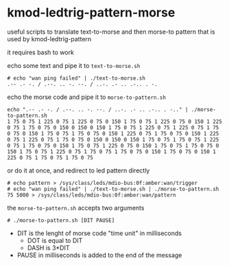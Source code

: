 # kmod-ledtrig-pattern-morse
useful scripts to translate text-to-morse and then morse-to pattern that is used by kmod-ledtrig-pattern

it requires bash to work

echo some text and pipe it to `text-to-morse.sh`
```
# echo "wan ping failed" | ./text-to-morse.sh 
.-- .- -. / .--. .. -. --. / ..-. .- .. .-.. . -.
```

echo the morse code and pipe it to `morse-to-pattern.sh`
```
echo ".-- .- -. / .--. .. -. --. / ..-. .- .. .-.. . -.." | ./morse-to-pattern.sh 
1 75 0 75 1 225 0 75 1 225 0 75 0 150 1 75 0 75 1 225 0 75 0 150 1 225 0 75 1 75 0 75 0 150 0 150 0 150 1 75 0 75 1 225 0 75 1 225 0 75 1 75 0 75 0 150 1 75 0 75 1 75 0 75 0 150 1 225 0 75 1 75 0 75 0 150 1 225 0 75 1 225 0 75 1 75 0 75 0 150 0 150 0 150 1 75 0 75 1 75 0 75 1 225 0 75 1 75 0 75 0 150 1 75 0 75 1 225 0 75 0 150 1 75 0 75 1 75 0 75 0 150 1 75 0 75 1 225 0 75 1 75 0 75 1 75 0 75 0 150 1 75 0 75 0 150 1 225 0 75 1 75 0 75 1 75 0 75
```

or do it at once, and redirect to led pattern directly
```
# echo pattern > /sys/class/leds/mdio-bus:0f:amber:wan/trigger
# echo "wan ping failed" | ./text-to-morse.sh | ./morse-to-pattern.sh 75 5000 > /sys/class/leds/mdio-bus:0f:amber:wan/pattern
```
the `morse-to-pattern.sh` accepts two arguments
```
# ./morse-to-pattern.sh [DIT PAUSE]
```
- DIT is the lenght of morse code "time unit" in milliseconds
  - DOT is equal to DIT
  - DASH is 3*DIT
- PAUSE in milliseconds is added to the end of the message
